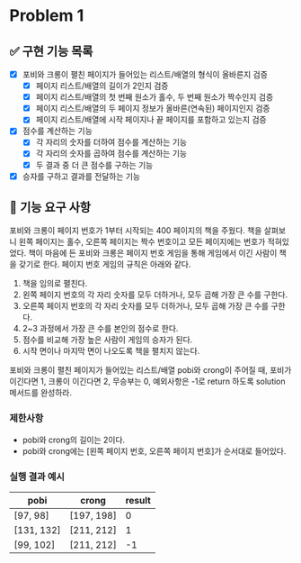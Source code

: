 # Problem 1

## ✅ 구현 기능 목록
 
- [x] 포비와 크롱이 펼친 페이지가 들어있는 리스트/배열의 형식이 올바른지 검증
  - [x] 페이지 리스트/배열의 길이가 2인지 검증
  - [x] 페이지 리스트/배열의 첫 번째 원소가 홀수, 두 번째 원소가 짝수인지 검증
  - [x] 페이지 리스트/배열의 두 페이지 정보가 올바른(연속된) 페이지인지 검증
  - [x] 페이지 리스트/배열에 시작 페이지나 끝 페이지를 포함하고 있는지 검증

- [x] 점수를 계산하는 기능
  - [x] 각 자리의 숫자를 더하여 점수를 계산하는 기능
  - [x] 각 자리의 숫자를 곱하여 점수를 계산하는 기능
  - [x] 두 결과 중 더 큰 점수를 구하는 기능
  
- [x] 승자를 구하고 결과를 전달하는 기능

## 🚀 기능 요구 사항

포비와 크롱이 페이지 번호가 1부터 시작되는 400 페이지의 책을 주웠다. 책을 살펴보니 왼쪽 페이지는 홀수, 오른쪽 페이지는 짝수 번호이고 모든 페이지에는 번호가 적혀있었다. 책이 마음에 든 포비와 크롱은 페이지 번호 게임을 통해 게임에서 이긴 사람이 책을 갖기로 한다. 페이지 번호 게임의 규칙은 아래와 같다.

1. 책을 임의로 펼친다.
2. 왼쪽 페이지 번호의 각 자리 숫자를 모두 더하거나, 모두 곱해 가장 큰 수를 구한다.
3. 오른쪽 페이지 번호의 각 자리 숫자를 모두 더하거나, 모두 곱해 가장 큰 수를 구한다.
4. 2~3 과정에서 가장 큰 수를 본인의 점수로 한다.
5. 점수를 비교해 가장 높은 사람이 게임의 승자가 된다.
6. 시작 면이나 마지막 면이 나오도록 책을 펼치지 않는다.

포비와 크롱이 펼친 페이지가 들어있는 리스트/배열 pobi와 crong이 주어질 때, 포비가 이긴다면 1, 크롱이 이긴다면 2, 무승부는 0, 예외사항은 -1로 return 하도록 solution 메서드를 완성하라.

### 제한사항

- pobi와 crong의 길이는 2이다.
- pobi와 crong에는 [왼쪽 페이지 번호, 오른쪽 페이지 번호]가 순서대로 들어있다.

### 실행 결과 예시

| pobi | crong | result |
| --- | --- | --- |
| [97, 98] | [197, 198] | 0 |
| [131, 132] | [211, 212] | 1 |
| [99, 102] | [211, 212] | -1 |
